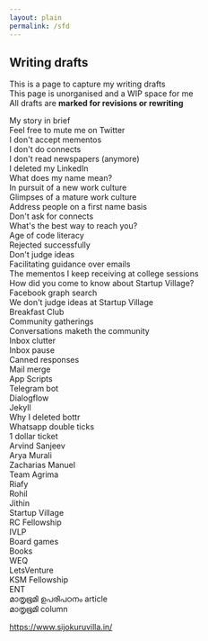 ```yaml
---
layout: plain
permalink: /sfd
---
```


## Writing drafts

This is a page to capture my writing drafts <br>
This page is unorganised and a WIP space for me <br>
All drafts are **marked for revisions or rewriting**

My story in brief <br>
Feel free to mute me on Twitter <br>
I don't accept mementos <br>
I don't do connects <br>
I don't read newspapers (anymore) <br>
I deleted my LinkedIn <br>
What does my name mean? <br>
In pursuit of a new work culture <br>
Glimpses of a mature work culture <br>
Address people on a first name basis <br>
Don't ask for connects <br>
What's the best way to reach you? <br>
Age of code literacy <br>
Rejected successfully <br>
Don't judge ideas <br>
Facilitating guidance over emails <br>
The mementos I keep receiving at college sessions <br>
How did you come to know about Startup Village? <br>
Facebook graph search <br>
We don't judge ideas at Startup Village <br>
Breakfast Club <br>
Community gatherings <br>
Conversations maketh the community <br>
Inbox clutter <br>
Inbox pause <br>
Canned responses <br>
Mail merge <br>
App Scripts <br>
Telegram bot <br>
Dialogflow <br>
Jekyll <br>
Why I deleted bottr <br>
Whatsapp double ticks <br>
1 dollar ticket <br>
Arvind Sanjeev <br>
Arya Murali <br>
Zacharias Manuel <br>
Team Agrima <br>
Riafy <br>
Rohil <br>
Jithin <br>
Startup Village <br>
RC Fellowship <br>
IVLP <br>
Board games <br>
Books <br>
WEQ <br>
LetsVenture <br>
KSM Fellowship <br>
ENT <br>
മാതൃഭൂമി ഉപരിപഠനം article <br>
മാതൃഭൂമി column <br>

https://www.sijokuruvilla.in/